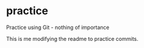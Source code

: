 practice
========

Practice using Git - nothing of importance

This is me modifying the readme to practice commits.